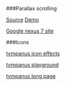 ###Parallax scrolling

[Source](https://github.com/durated/angular-parallax)
[Demo](http://durated.github.io/angular-parallax/)

[Google nexus 7 site](http://www.google.com/nexus/7/)

###Icons

[tympanus icon effects](http://tympanus.net/Development/IconHoverEffects/)

[tympanus playground](http://tympanus.net/codrops/category/playground/)

[tympanus long page](http://tympanus.net/codrops/2014/05/22/inspiration-for-article-intro-effects/)